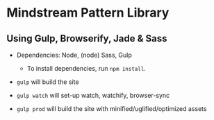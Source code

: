 # Mindstream Pattern Library

## Using Gulp, Browserify, Jade & Sass
* Dependencies: Node, (node) Sass, Gulp
    * To install dependencies, run `npm install`.

* `gulp` will build the site

* `gulp watch` will set-up watch, watchify, browser-sync

* `gulp prod` will build the site with minified/uglified/optimized assets
